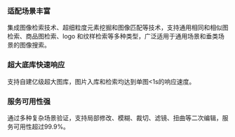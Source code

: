 ### 适配场景丰富

集成图像检索技术、超细粒度元素挖掘和图像匹配等技术，支持通用相同和相似图检索、商品图检索、logo 和纹样检索等多种类型，广泛适用于通用场景和垂类场景的图像搜索。

### 超大底库快速响应

支持自建亿级超大图库，图片入库和检索均达到单图<1s的响应速度。

### 服务可用性强

通过多种复杂场景验证，支持局部修改、模糊、裁切、滤镜、扭曲等二次编辑，服务可用性超过99.9%。

